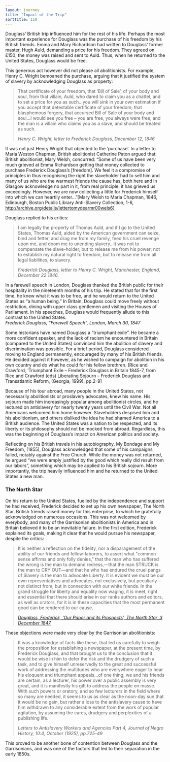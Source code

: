 ```yaml
---
layout: journey
title: "Impact of the Trip"
sortTitle: 110
---
```


Douglass’ British trip influenced him for the rest of his life. Perhaps the most important experience for Douglass was the purchase of his freedom by his British friends. Emma and Mary Richardson had written to Douglass’ former master, Hugh Auld, demanding a price for his freedom. They agreed on £150; the money was raised and sent to Auld. Thus, when he returned to the United States, Douglass would be free. 

This generous act however did not please all abolitionists. For example, Henry C. Wright bemoaned the purchase, arguing that it justified the system of slavery by acknowledging Douglass as property:

>That certificate of your freedom, that ‘Bill of Sale’, of your body and soul, from that villain, Auld, who dared to claim you as a chattel, and to set a price for you as such…you will sink in your own estimation if you accept that detestable certificate of your freedom; that blasphemous forgery, that accursed Bill of Sale of your body and soul…I would see you free – you are free, you always were free, and the man is a villain who claims you as a slave, and should be treated as such.
> <footer><cite>Henry C. Wright, letter to Frederick Douglass, December 12, 1846</cite></footer>

It was not just Henry Wright that objected to the ‘purchase’. In a letter to Maria Weston Chapman, British abolitionist Catherine Paton argued that:
British abolitionist, Mary Welsh, concurred: “Some of us have been very much grieved at Emma Richardson getting that money collected to purchase Frederick Douglass’s [freedom]. We feel it a compromise of principles in thus recognising the right the slaveholder had to sell him and many of us who are the warmest friends the cause has, both here and in Glasgow acknowledge no part in it, from real principle, it has grieved us exceedingly. However, we are now collecting a little for Frederick himself into which we can heartily enter…”[Mary Welsh to Maria Chapman, 1846, Edinburgh, Boston Public Library Anti-Slavery Collection, 1-6, http://archive.org/details/lettertomydearmr00wels6]   

Douglass replied to his critics:

>I am legally the property of Thomas Auld, and if I go to the United States, Thomas Auld, aided by the American government can seize, bind and fetter, and drag me from my family, feed his cruel revenge upon me, and doom me to unending slavery…it was not to compensate the slave-holder, but to release me from his power; not to establish my natural right to freedom, but to release me from all legal liabilities, to slavery.
> <footer><cite>Frederick Douglass, letter to Henry C. Wright, Manchester, England, December 22 1846.</cite></footer>

In a farewell speech in London, Douglass thanked the British public for their hospitality in the nineteenth months of his trip. He stated that for the first time, he knew what it was to be free, and he would return to the United States as “a human being.” In Britain, Douglass could move freely without restriction, dining with upper class gentlemen and visiting the Houses of Parliament. In his speeches, Douglass would frequently allude to this contrast to the United States.  
<cite>Frederick Douglass, “Farewell Speech”, London, March 30, 1847</cite>

Some historians have named Douglass a “triumphant exile”. He became a more confident speaker, and the lack of racism he encountered in Britain (compared to the United States) convinced him the abolition of slavery and discrimination was possible. For a brief period, Douglass considered moving to England permanently, encouraged by many of his British friends. He decided against it however, as he wished to campaign for abolition in his own country and do what he could for his fellow brethren. [Rice and Crawford, ‘Triumphant Exile – Frederick Douglass in Britain 1845-7, from Rice and Crawford (eds) Liberating Sojourn – Frederick Douglass and Transatlantic Reform, (Georgia, 1999), pp.2-9]

Because of his tour abroad, many people in the United States, not necessarily abolitionists or proslavery advocates, knew his name. His sojourn made him increasingly popular among abolitionist circles, and he lectured on antislavery for nearly twenty years until the Civil War. Not all Americans welcomed him home however. Slaveholders despised him and his abolitionism, and others disliked the idea he had shamed America to a British audience. The United States was a nation to be respected, and its liberty or its philosophy should not be mocked from abroad. Regardless, this was the beginning of Douglass’s impact on American politics and society.

Reflecting on his British travels in his autobiography, My Bondage and My Freedom, (1855), Douglass acknowledged that some of his campaigns failed, notably against the Free Church. While the money was not returned, he argued “we were amply justified by the good which really did result from our labors”, something which may be applied to his British sojourn. More importantly, the trip heavily influenced him and he returned to the United States a new man.

### The North Star

On his return to the United States, fuelled by the independence and support he had received, Frederick decided to set up his own newspaper, The North Star. British friends raised money for this enterprise, to which he gratefully acknowledged on numerous occasions. This was not welcomed by everybody, and many of the Garrisonian abolitionists in America and in Britain believed it to be an inevitable failure. In the first edition, Frederick explained its goals, making it clear that he would pursue his newspaper, despite the critics: 

>It is neither a reflection on the fidelity, nor a disparagement of the ability of our friends and fellow-laborers, to assert what "common sense affirms and only folly denies," that the man who has suffered the wrong is the man to demand redress,—that the man STRUCK is the man to CRY OUT—and that he who has endured the cruel pangs of Slavery is the man to advocate Liberty. It is evident we must be our own representatives and advocates, not exclusively, but peculiarly—not distinct from, but in connection with our white friends. In the grand struggle for liberty and equality now waging, it is meet, right and essential that there should arise in our ranks authors and editors, as well as orators, for it is in these capacities that the most permanent good can be rendered to our cause.
> <footer><cite><a href="http://www.yale.edu/glc/archive/1102.htm">Douglass, Frederick, 'Our Paper and its Prospects', The North Star, 3 December 1847</a></cite></footer>

These objections were made very clear by the Garrisonian abolitionists:

>It was a knowledge of facts like these, that led us carefully to weigh the proposition for establishing a newspaper, at the present time, by Frederick Douglass, and that brought us to the conclusion that it would be wise in him to defer the risk and the drudgery of such a task, and to give himself unreservedly to the great and successful work of addressing the multitudes who are everywhere eager to hear his eloquent and triumphant appeals…of one thing, we and his friends are certain, as a lecturer, his power over a public assembly is very great, and it is manifestly his gift to address the people en masse. With such powers or oratory, and so few lecturers in the field where so many are needed, it seems to us as clear as the noon-day sun that it would be no gain, but rather a loss to the antislavery cause to have him withdrawn to any considerable extent from the work of popular agitation, by assuming the cares, drudgery and perplexities of a publishing life.
> <footer><cite>Letters to Antislavery Workers and Agencies Part 4, Journal of Negro History, 10:4, October (1925), pp.725-49</cite></footer>

This proved to be another bone of contention between Douglass and the Garrisonians, and was one of the factors that led to their separation in the early 1850s.

